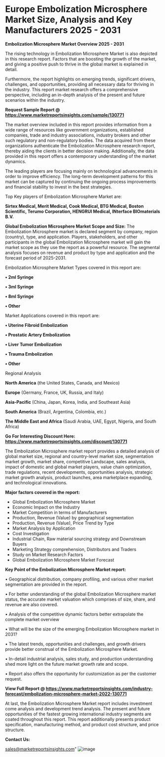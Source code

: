 # Europe Embolization Microsphere Market Size, Analysis and Key Manufacturers 2025 - 2031

<Strong> Embolization Microsphere Market Overview 2025 - 2031</strong>

The rising technology in Embolization Microsphere Market is also depicted in this research report. Factors that are boosting the growth of the market, and giving a positive push to thrive in the global market is explained in detail.

Furthermore, the report highlights on emerging trends, significant drivers, challenges, and opportunities, providing all necessary data for thriving in the industry. This report market research offers a comprehensive perspective, including an in-depth analysis of the present and future scenarios within the industry.

<strong>Request Sample Report @ <a href=https://www.marketreportsinsights.com/sample/130771>https://www.marketreportsinsights.com/sample/130771</a></strong>

The market overview included in this report provides information from a wide range of resources like government organizations, established companies, trade and industry associations, industry brokers and other such regulatory and non-regulatory bodies. The data acquired from these organizations authenticate the Embolization Microsphere research report, thereby aiding the clients in better decision making. Additionally, the data provided in this report offers a contemporary understanding of the market dynamics.

The leading players are focusing mainly on technological advancements in order to improve efficiency. The long-term development patterns for this market can be captured by continuing the ongoing process improvements and financial stability to invest in the best strategies.

Top Key players of Embolization Microsphere Market are:

<strong>Sirtex Medical, Merit Medical, Cook Medical, BTG Medical, Boston Scientific, Terumo Corporation, HENGRUI Medical, INterface BIOmaterials B.V.</strong>

<strong><b>Global Embolization Microsphere Market Scope and Size:</b></strong>
The Embolization Microsphere market is declared segment by company, region (country), type, and application. Players, stakeholders, and other participants in the global Embolization Microsphere market will gain the market scope as they use the report as a powerful resource. The segmental analysis focuses on revenue and product by type and application and the forecast period of 2025-2031.

Embolization Microsphere Market Types covered in this report are:

<strong>• 2ml Syringe

• 3ml Syringe

• 8ml Syringe

• Other</strong>

Market Applications covered in this report are:

<strong>• Uterine Fibroid Embolization

• Prostatic Artery Embolization

• Liver Tumor Embolization

• Trauma Embolization

• Other</strong> 

Regional Analysis

<strong>North America</strong> (the United States, Canada, and Mexico)

<strong>Europe</strong> (Germany, France, UK, Russia, and Italy)

<strong>Asia-Pacific</strong> (China, Japan, Korea, India, and Southeast Asia)

<strong>South America</strong> (Brazil, Argentina, Colombia, etc.)

<strong>The Middle East and Africa</strong> (Saudi Arabia, UAE, Egypt, Nigeria, and South Africa)

<strong>Go For Interesting Discount Here: <a href=https://www.marketreportsinsights.com/discount/130771>https://www.marketreportsinsights.com/discount/130771</a></strong>

The Embolization Microsphere market report provides a detailed analysis of global market size, regional and country-level market size, segmentation market growth, market share, competitive Landscape, sales analysis, impact of domestic and global market players, value chain optimization, trade regulations, recent developments, opportunities analysis, strategic market growth analysis, product launches, area marketplace expanding, and technological innovations.

<strong><b>Major factors covered in the report:</b></strong>
<ul>
  <li>Global Embolization Microsphere Market </li>
  <li>Economic Impact on the Industry</li>
  <li>Market Competition in terms of Manufacturers</li>
  <li>Production, Revenue (Value) by geographical segmentation</li>
  <li>Production, Revenue (Value), Price Trend by Type</li>
  <li>Market Analysis by Application</li>
  <li>Cost Investigation</li>
  <li>Industrial Chain, Raw material sourcing strategy and Downstream Buyers</li>
  <li>Marketing Strategy comprehension, Distributors and Traders</li>
  <li>Study on Market Research Factors</li>
  <li>Global Embolization Microsphere Market Forecast</li>
</ul>

<strong><b>Key Point of the Embolization Microsphere Market report:</b></strong>

• Geographical distribution, company profiling, and various other market segmentation are provided in the report.

• For better understanding of the global Embolization Microsphere market status, the accurate market valuation which comprises of size, share, and revenue are also covered.

• Analysis of the competitive dynamic factors better extrapolate the complete market overview

• What will be the size of the emerging Embolization Microsphere market in 2031?

• The latest trends, opportunities and challenges, and growth drivers provide better construal of the Embolization Microsphere Market.

• In-detail industrial analysis, sales study, and production understanding shed more light on the future market growth rate and scope.

• Report also offers the opportunity for customization as per the customer request.

<strong><b>View Full Report @ <a href=https://www.marketreportsinsights.com/industry-forecast/embolization-microsphere-market-2022-130771>https://www.marketreportsinsights.com/industry-forecast/embolization-microsphere-market-2022-130771</a></b></strong>


At last, the Embolization Microsphere Market report includes investment come analysis and development trend analysis. The present and future opportunities of the fastest growing international industry segments are coated throughout this report. This report additionally presents product specification, manufacturing method, and product cost structure, and price structure.

<strong>Contact Us:</strong>

sales@marketreportsinsights.com"
![image](https://github.com/user-attachments/assets/077f4d0c-9771-483a-bb37-a2b25b2263d8)
